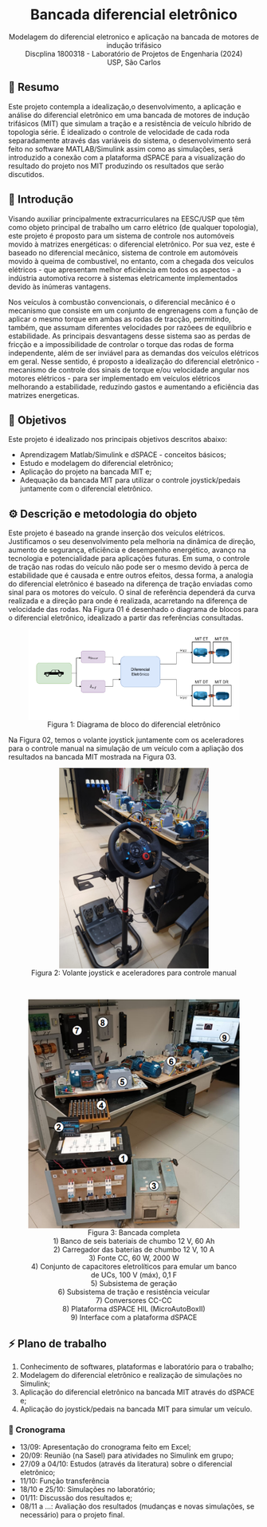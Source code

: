 <h1 align="center">
    Bancada diferencial eletrônico
</h1>

<p align="center">
    Modelagem do diferencial eletronico e aplicação na bancada de motores de indução trifásico <br>
    Discplina 1800318 - Laboratório de Projetos de Engenharia (2024) <br>
    USP, São Carlos
</p>

## 📝 Resumo

Este projeto contempla a idealização,o desenvolvimento, a aplicação e análise do diferencial eletrônico em uma bancada de motores de indução trifásicos (MIT) que simulam a tração e a resistência de veículo híbrido de topologia série. É idealizado o controle de velocidade de cada roda separadamente através das variáveis do sistema, o desenvolvimento será feito no software MATLAB/Simulink assim como as simulações, será introduzido a conexão com a plataforma dSPACE para a visualização do resultado do projeto nos MIT produzindo os resultados que serão discutidos.

## 📃 Introdução

Visando auxiliar principalmente extracurriculares na EESC/USP que têm como objeto principal de trabalho um carro elétrico (de qualquer topologia), este projeto é proposto para um sistema de controle nos automóveis movido à matrizes energéticas: o diferencial eletrônico. Por sua vez, este é baseado no diferencial mecânico, sistema de controle em automóveis movido à queima de combustível, no entanto, com a chegada dos veículos elétricos - que apresentam melhor eficiência em todos os aspectos - a indústria automotiva recorre à sistemas eletricamente implementados devido às inúmeras vantagens. <br>

Nos veículos à combustão convencionais, o diferencial mecânico é o mecanismo que consiste em um conjunto de engrenagens com a função de aplicar o mesmo torque em ambas as rodas de tracção, permitindo, também, que assumam diferentes velocidades por razõees de equilíbrio e estabilidade. As principais desvantagens desse sistema sao as perdas de fricção e a impossibilidade de controlar o torque das rodas de forma independente, além de ser inviável para as demandas dos veículos elétricos em geral. Nesse sentido, é proposto a idealização do diferencial eletrônico - mecanismo de controle dos sinais de torque e/ou velocidade angular nos motores elétricos - para ser implementado em veículos elétricos melhorando a estabilidade, reduzindo gastos e aumentando a eficiência das matrizes energeticas. 

## 🎯 Objetivos

Este projeto é idealizado nos principais objetivos descritos abaixo:
- Aprendizagem Matlab/Simulink e dSPACE - conceitos básicos;
- Estudo e modelagem do diferencial eletrônico;
- Aplicação do projeto na bancada MIT e;
- Adequação da bancada MIT para utilizar o controle joystick/pedais juntamente com o diferencial eletrônico.

## ⚙️ Descrição e metodologia do objeto

Este projeto é baseado na grande inserção dos veículos elétricos. Justificamos o seu desenvolvimento pela melhoria na dinâmica de direção, aumento de segurança, eficiência e desempenho energético, avanço na tecnologia e potencialidade para aplicações futuras. Em suma, o controle de tração nas rodas do veículo não pode ser o mesmo devido à perca de estabilidade que é causada e entre outros efeitos, dessa forma, a analogia do diferencial eletrônico é baseado na diferença de tração enviadas como sinal para os motores do veículo. O sinal de referência dependerá da curva realizada e a direção para onde é realizada, acarretando na diferença de velocidade das rodas. Na Figura 01 é desenhado o diagrama de blocos para o diferencial eletrônico, idealizado a partir das referências consultadas. 

<figure style="text-align: center;">
  <img src="media/fig01.png" alt="Diagrama de bloco do diferencial eletrônico" width="600" style="display: block; margin: 0 auto;"/>
  <figcaption>Figura 1: Diagrama de bloco do diferencial eletrônico</figcaption>
</figure>

Na Figura 02, temos o volante joystick juntamente com os aceleradores para o controle manual na simulação de um veículo com a apliação dos resultados na bancada MIT mostrada na Figura 03.

<figure style="text-align: center;">
  <img src="media/fig02.png" alt="Diagrama de bloco do diferencial eletrônico" width="300" style="display: block; margin: 0 auto;"/>
  <figcaption>Figura 2:  Volante joystick e aceleradores para controle manual
</figcaption>
</figure>

<br>

<figure style="text-align: center;">
  <img src="media/fig03.png" alt="Diagrama de bloco do diferencial eletrônico" width="500" style="display: block; margin: 0 auto;"/>
  <figcaption>Figura 3: Bancada completa <br> 1) Banco de seis bateriais de chumbo 12 V, 60 Ah <br> 2) Carregador das baterias de chumbo 12 V, 10 A <br> 3) Fonte CC, 60 W, 2000 W <br> 4) Conjunto de capacitores eletrolíticos para emular um banco de UCs, 100 V (máx), 0,1 F <br> 5) Subsistema de geração <br> 6) Subsistema de tração e resistência veicular <br> 7) Conversores CC-CC <br> 8) Plataforma dSPACE HIL (MicroAutoBoxII) <br> 9) Interface com a plataforma dSPACE
</figcaption>
</figure>

## ⚡ Plano de trabalho

1. Conhecimento de softwares, plataformas e laboratório para o trabalho;
2. Modelagem do diferencial eletrônico e realização de simulações no Simulink;
3. Aplicação do diferencial eletrônico na bancada MIT através do dSPACE e;
4. Aplicação do joystick/pedais na bancada MIT para simular um veículo.

### 📅 Cronograma
- 13/09: Apresentação do cronograma feito em Excel;
- 20/09: Reunião (na Sasel) para atividades no Simulink em grupo;
- 27/09 a 04/10: Estudos (através da literatura) sobre o diferencial eletrônico;
- 11/10: Função transferência
- 18/10 e 25/10: Simulações no laboratório;
- 01/11: Discussão dos resultados e;
- 08/11 a ...: Avaliação dos resultados (mudanças e novas simulações, se necessário) para o projeto final. 